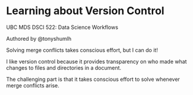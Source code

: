 # Learning about Version Control
UBC MDS DSCI 522: Data Science Workflows

Authored by @tonyshumlh

Solving merge conflicts takes conscious effort, but I can do it!

I like version control because it provides transparency on who made what changes to files and directories in a document.

The challenging part is that it takes conscious effort to solve whenever merge conflicts arise.